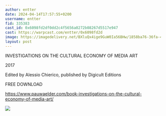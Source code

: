 ```yaml
---
author: entter
date: 2024-04-14T17:57:55+0200
username: entter
fid: 335383
cast_id: 0x6098fd2df0dd2c4f5656a0272b08267d5517e947
cast: https://warpcast.com/entter/0x6098fd2d
image: https://imagedelivery.net/BXluQx4ige9GuW0Ia56BHw/1858ba76-36fa-41aa-52ca-6ed4d01ba500/original
layout: post
---
```

INVESTIGATIONS ON THE CULTURAL ECONOMY OF MEDIA ART   
  
2017  
  
Edited by Alessio Chierico, published by Digicult Editions  
  
FREE DOWNLOAD  
  
https://www.pauwaelder.com/book-investigations-on-the-cultural-economy-of-media-art/  

![](https://imagedelivery.net/BXluQx4ige9GuW0Ia56BHw/1858ba76-36fa-41aa-52ca-6ed4d01ba500/original)